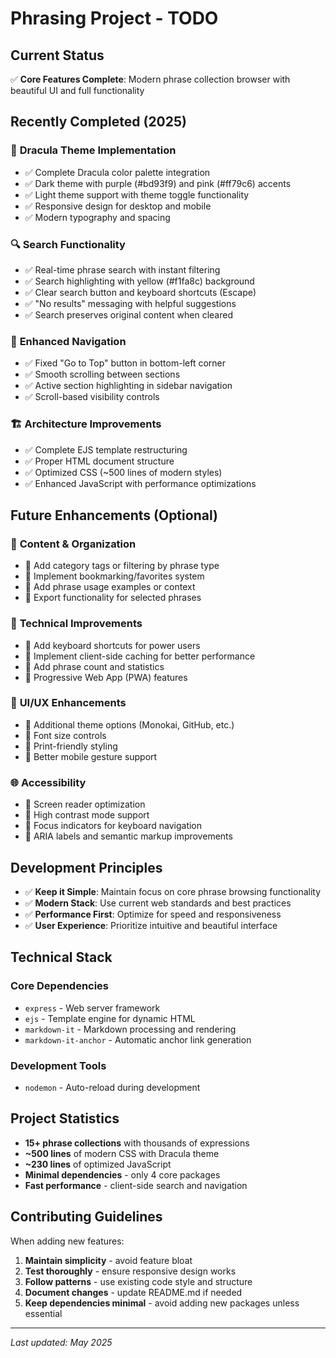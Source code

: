 # Phrasing Project - TODO

## Current Status

✅ **Core Features Complete**: Modern phrase collection browser with beautiful UI and full functionality

## Recently Completed (2025)

### 🎨 **Dracula Theme Implementation**
- ✅ Complete Dracula color palette integration
- ✅ Dark theme with purple (#bd93f9) and pink (#ff79c6) accents
- ✅ Light theme support with theme toggle functionality
- ✅ Responsive design for desktop and mobile
- ✅ Modern typography and spacing

### 🔍 **Search Functionality**
- ✅ Real-time phrase search with instant filtering
- ✅ Search highlighting with yellow (#f1fa8c) background
- ✅ Clear search button and keyboard shortcuts (Escape)
- ✅ "No results" messaging with helpful suggestions
- ✅ Search preserves original content when cleared

### 🧭 **Enhanced Navigation**
- ✅ Fixed "Go to Top" button in bottom-left corner
- ✅ Smooth scrolling between sections
- ✅ Active section highlighting in sidebar navigation
- ✅ Scroll-based visibility controls

### 🏗️ **Architecture Improvements**
- ✅ Complete EJS template restructuring
- ✅ Proper HTML document structure
- ✅ Optimized CSS (~500 lines of modern styles)
- ✅ Enhanced JavaScript with performance optimizations

## Future Enhancements (Optional)

### 🎯 **Content & Organization**
- 🔄 Add category tags or filtering by phrase type
- 🔄 Implement bookmarking/favorites system
- 🔄 Add phrase usage examples or context
- 🔄 Export functionality for selected phrases

### 🔧 **Technical Improvements**
- 🔄 Add keyboard shortcuts for power users
- 🔄 Implement client-side caching for better performance
- 🔄 Add phrase count and statistics
- 🔄 Progressive Web App (PWA) features

### 🎨 **UI/UX Enhancements**
- 🔄 Additional theme options (Monokai, GitHub, etc.)
- 🔄 Font size controls
- 🔄 Print-friendly styling
- 🔄 Better mobile gesture support

### 🌐 **Accessibility**
- 🔄 Screen reader optimization
- 🔄 High contrast mode support
- 🔄 Focus indicators for keyboard navigation
- 🔄 ARIA labels and semantic markup improvements

## Development Principles

- ✅ **Keep it Simple**: Maintain focus on core phrase browsing functionality
- ✅ **Modern Stack**: Use current web standards and best practices
- ✅ **Performance First**: Optimize for speed and responsiveness
- ✅ **User Experience**: Prioritize intuitive and beautiful interface

## Technical Stack

### Core Dependencies
- `express` - Web server framework
- `ejs` - Template engine for dynamic HTML
- `markdown-it` - Markdown processing and rendering
- `markdown-it-anchor` - Automatic anchor link generation

### Development Tools
- `nodemon` - Auto-reload during development

## Project Statistics

- **15+ phrase collections** with thousands of expressions
- **~500 lines** of modern CSS with Dracula theme
- **~230 lines** of optimized JavaScript
- **Minimal dependencies** - only 4 core packages
- **Fast performance** - client-side search and navigation

## Contributing Guidelines

When adding new features:

1. **Maintain simplicity** - avoid feature bloat
2. **Test thoroughly** - ensure responsive design works
3. **Follow patterns** - use existing code style and structure
4. **Document changes** - update README.md if needed
5. **Keep dependencies minimal** - avoid adding new packages unless essential

---

*Last updated: May 2025*
